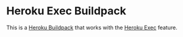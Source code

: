 # Heroku Exec Buildpack

This is a [Heroku Buildpack](https://devcenter.heroku.com/articles/buildpacks)
that works with the [Heroku Exec](https://devcenter.heroku.com/articles/heroku-exec) feature.
